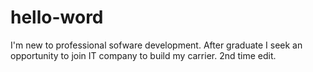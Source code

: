 # hello-word
I'm new to professional sofware development. After graduate I seek an opportunity to join IT company to build my carrier.
2nd time edit.
